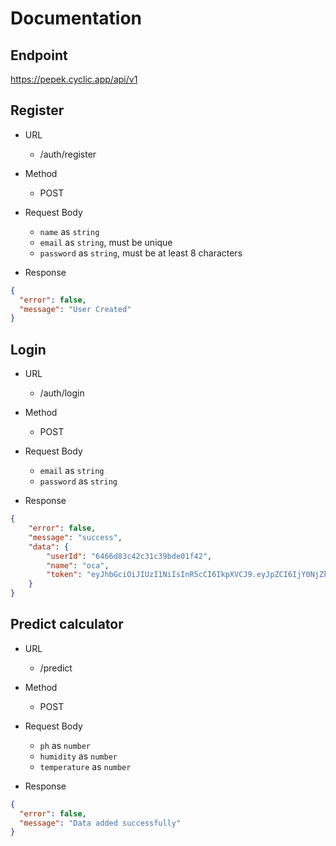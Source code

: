# Documentation

## Endpoint
https://pepek.cyclic.app/api/v1

## Register

- URL 
  - /auth/register

- Method
  - POST

- Request Body
  - `name` as `string`
  - `email` as `string`, must be unique
  - `password` as `string`, must be at least 8 characters

- Response
```json
{
  "error": false,
  "message": "User Created"
}
```


## Login

- URL 
  - /auth/login

- Method
  - POST

- Request Body
  - `email` as `string` 
  - `password` as `string`

- Response
```json
{
    "error": false,
    "message": "success",
    "data": {
        "userId": "6466d83c42c31c39bde01f42",
        "name": "oca",
        "token": "eyJhbGciOiJIUzI1NiIsInR5cCI6IkpXVCJ9.eyJpZCI6IjY0NjZkODNjNDJjMzFjMzliZGUwMWY0MiIsImlhdCI6MTY4NDQ2NTk3NX0.seneRy4q2BuFMnf4FDR8U3oTTnQCN41vjyQd0CXvrfE"
    }
}
```

## Predict calculator

- URL 
  - /predict

- Method
  - POST

- Request Body
  - `ph` as `number`
  - `humidity` as `number`
  - `temperature` as `number`

- Response
```json
{
  "error": false,
  "message": "Data added successfully"
}
```

